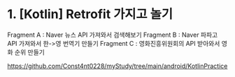 # 1. [Kotlin] Retrofit 가지고 놀기
Fragment A : Naver 뉴스 API 가져와서 검색해보기
Fragment B : Naver 파파고 API 가져와서 한->영 번역기 만들기
Fragment C : 영화진흥위원회의 API 받아와서 영화 순위 만들기

https://github.com/Const4nt0228/myStudy/tree/main/android/KotlinPractice
